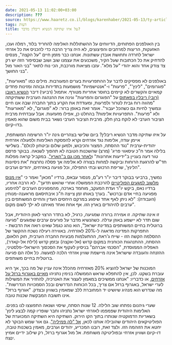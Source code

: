 ```yaml
---
date: 2021-05-13 11:02:00+03:00
description: ???
source: https://www.haaretz.co.il/blogs/karenhaber/2021-05-13/ty-article/0000017f-f8c0-d318-afff-fbe3a3110000
tags: דעות
title: על איזו שתיקה הנשיא ריבלין מדבר?
---
```


בין האולפנים הפתוחים, הדיווחים על ההשתוללות האלימה להחריד בלוד, רמלה ועכו, האזעקות, הריצות למרחבים והפיצוצים, לא היה צריך הרבה כדי להכניס את כל אזרחי ישראל לחרדה ותחושת אובדן עשתונות. אנחנו כבר מזמן חיים "על הקצה", מנסים להדחיק את כל הכתובות שעל הקיר, משכנעים את עצמנו שוב ושוב שבסיפור הזה יש רק צד צודק אחד והוא יהודי "על מלא". עזבו מציאות מורכבת, הכי נוח לתאר "בני האור מול בני החושך". 

באולפנים לא מפסיקים לדבר על ההתפרעויות בערים המעורבות. מילים כמו "מאורעות", "פוגרומים", "לינץ'", "פרעות" ו-"אנטישמיות" מושמעות בתדירות גבוהה ומזינות פחדים קמאיים והקשרים לא קיימים בחוסר אחריות מטורף. אתמול (רביעי) דיבר [הנשיא ראובן (רובי) ריבלין בפאתוס](/news/politics/2021-05-12/ty-article/0000017f-dc05-df62-a9ff-dcd7b99f0000) על "הפוגרום והפרעות" וגינה את ההנהגה הערבית ששתיקתה "מהווה רוח גבית לטרור ולפרעות, ומעודדת את הקרע בתוך החברה שבה אנו חיים ונמשיך לחיות גם כשהכל יעבור". אומר זאת באופן ברור: לא "פוגרום", לא "מאורעות" ולא "פרעות". התפרעויות אלימות? בהחלט כן, אפילו מזעזעות. אבל עובדתית מרבית הציבור הערבי לא לוקח בהן חלק. מרבית הציבור הערבי נשאר בבית משום שהוא מאמין בדו-קיום. 

על איזו שתיקה מדבר הנשיא ריבלין? ביום שלישי בצהריים גינה יו"ר הרשימה המשותפת, איימן עודה, אלימות נגד אזרחים וקרא להפסקת האלימות ולפעולה אזרחית יהודית-ערבית "נגד ההסתה, המצור והכיבוש, ולמען שלום וביטחון לכולם". בשלישי בלילה אמר ח"כ עיסאווי פריג' (מרצ) שהשכנות הטובה לא תהפוך לשנאה. בבוקר פרסם טור דעה בעניין ב"ידיעות אחרונות" ו[לאחר מכן גם ב"הארץ"](/opinions/2021-05-12/ty-article-opinion/.premium/0000017f-dc37-d3ff-a7ff-fdb7dc990000). במקביל קראה מפלגת חד"ש להרגעת הרוחות וביקשה למחות בצורה לא אלימה אך פסלה נחרצות "את ניסיונות הלינץ', שריפת הרכוש ובתי התפילה, וכל פגיעה באזרחים, יהודים וערבים". 

נמשיך, ברביעי בבוקר דיבר יו"ר רע"ם, מנסור עבאס, ברדיו "מכאן" ואמר כי "[אין מנוס מלשוב למגעים הפוליטיים](/news/politi/2021-05-12/ty-article/0000017f-dbd7-db22-a17f-fff7cc9d0000) להרכבת הממשלה אחרי שהאש תדעך". לא הרבה אחריו, ברדיו נאס, ביקש יו"ר ועדת המעקב, מוחמד בארכה, מהמפגינים הערבים "להימנע מפגיעה בחיי אדם וברכוש". בערך באותו זמן צייצה ח"כ איבתיסאם מראענה-מנוחין (העבודה): "לא ניתן לאף אחד שיפגע במרקם היחסים העדין והחיים המשותפים בין ערבים להיהודים בארץ הזו. אף אחת ואחד מאיתנו לא ילך לשום מקום". 

זו אינה שתיקה. זו אמירה ברורה שמגיעה, כרגיל, לא בתדר הרצוי לאוזן היהודית, אבל שום תדר לא יישמע באוזן ערלה. כשהנשיא מדבר על פורעים ערבים שפוגעים "פגיעה ברוטלית בחיים המשותפים במדינת ישראל", הוא נוהג כגמל שאינו רואה את הדבשת - התפרקות המדינה מדאגה ל-20% לאזרחיה. באווירה רעילה נשכח ההקשר של ההסלמה הקשה הזו - שייח ג'ראח, ההתעלמות מבעיות החברה הערבית, חוק הלאום, ההסתה, ההתנהגות הכוחנית במקום קדוש (אל-אקצה) ובזמן קדוש (לילת אל-קאדר), האפליה הממוסדת, "הסכמי אברהם" בניסיון לעקוף את הסכסוך הישראלי-פלסטיני, ההזנחה והעובדה שישראל אינה מיישמת שוויון אזרחי הלכה למעשה. כל אלה הם פגיעה ברוטלית בחיים משותפים. 

המוכנות של ישראל להוציא 20% מאזרחיה מהכלל אינה עניין של מה בכך, אך היא עוברת בשקט. לכן, אין להתפלא שראש הממשלה בנימין נתניהו [מאיים באגרוף ברזל על אזרחים](/news/politics/2021-05-12/ty-article/0000017f-dc14-d3a5-af7f-febe42c00000), או כדבריו: "אנחנו ממשיכים במאמץ לעצור את האנרכיה, להחזיר את המשילות לערי ישראל, באגרוף ברזל אם צריך, בכל הכוחות הנדרשים ובכל הסמכויות הנדרשות". מה שנדרש הוא מנהיג שיושיט יד המחוברת ללב שמאמין בשוויון ובצדק. "אגרוף ברזל" אינו תשובה המבקשת שכנות טובה. 

שערי גיהנום נפתחו שוב הלילה. 12 שנות הסתה, שיסוי ושנאה התפוצצו לנו בפנים. האלימות היהודית שפמפמו לאזרחי ישראל נתניהו וחבר שופריו קמה לבצע לינץ' בשאריות הדמוקטיה שנותרו בתוך הקו הירוק. השתיקה היא השתיקה המכוערת של הפוליטיקאים היהודים שהובילה אותנו לכאן, [אל "לה פמיליה"](/news/politics/2021-05-12/ty-article/.premium/0000017f-dbc1-df9c-a17f-ffd9c89d0000). גם אור שמש הבוקר לא יחטא את הזוהמה הזו. ולצד זאת, רובנו המכריע, יהודים וערבים, מאמין בשכנות טובה, דו-קיום ושוויון אזרחי ובפוליטיקה משותפת. אל מול אגרוף ברזל, רק שילוב ידיים אמיץ ינצח.